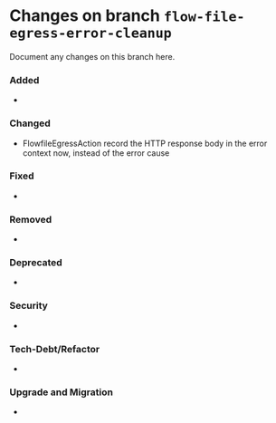 # Changes on branch `flow-file-egress-error-cleanup`
Document any changes on this branch here.
### Added
- 

### Changed
- FlowfileEgressAction record the HTTP response body in the error context now, instead of the error cause

### Fixed
- 

### Removed
- 

### Deprecated
- 

### Security
- 

### Tech-Debt/Refactor
- 

### Upgrade and Migration
- 
